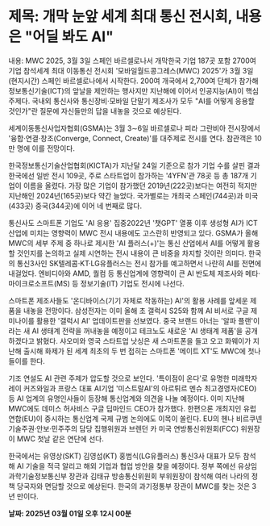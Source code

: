 # **제목: 개막 눈앞 세계 최대 통신 전시회, 내용은 "어딜 봐도 AI"**

  내용: MWC 2025, 3월 3일 스페인 바르셀로나서 개막한국 기업 187곳 포함 2700여 기업 참석세계 최대 이동통신 전시회 '모바일월드콩그레스(MWC) 2025'가 3월 3일(현지시간) 스페인 바르셀로나에서 시작한다. 200여 개국에서 2,700여 단체가 참가해 정보통신기술(ICT)의 앞날을 제안하는 행사지만 지난해에 이어서 인공지능(AI)이 핵심 주제다. 국내외 통신사와 통신장비·모바일 단말기 제조사가 모두 "AI를 어떻게 응용할 것인가"란 질문에 자신들만의 답을 내놓을 것으로 예상된다.

세계이동통신사업자협회(GSMA)는 3월 3∼6일 바르셀로나 피라 그란비아 전시장에서 '융합·연결·창조(Converge, Connect, Create)'를 대주제로 전시를 연다. 참관객은 10만 명에 이를 전망이다.

한국정보통신기술산업협회(KICTA)가 지난달 24일 기준으로 참가 기업 수를 살핀 결과 한국에선 일반 전시 109곳, 주로 스타트업이 참가하는 '4YFN'관 78곳 등 총 187개 기업이 이름을 올렸다. 가장 많은 기업이 참가했던 2019년(222곳)보다는 여전히 적지만 지난해인 2024년(165곳)보다 약간 늘었다. 국가별로는 개최국 스페인(744곳)과 미국(433곳) 중국(344곳)에 이어 네 번째로 많다.

통신사도 스마트폰 기업도 'AI 응용' 집중2022년 '챗GPT' 열풍 이후 생성형 AI가 ICT 산업에 미치는 영향력이 MWC 전시 내용에도 고스란히 반영되고 있다. GSMA가 올해 MWC의 세부 주제 중 하나로 제시한 'AI 플러스(+)'는 통신 산업에서 AI를 어떻게 활용할 것인지를 논의하고 실제 시연하는 전시 내용이 큰 비중을 차지할 것이란 의미다. 한국의 통신3사인 SK텔레콤·KT·LG유플러스는 전시 참가를 예고하면서 나란히 AI를 전면에 내걸었다. 엔비디아와 AMD, 퀄컴 등 통신업계에 영향력이 큰 AI 반도체 제조사와 메타·마이크로소프트(MS) 등 정보기술(IT) 기업도 전시에 나선다.
  
스마트폰 제조사들도 '온디바이스(기기 자체로 작동하는) AI'의 활용 사례를 앞세운 제품을 내놓을 전망이다. 삼성전자는 이미 올해 초 갤럭시 S25와 함께 AI 비서로 구글 제미나이를 활용한 '갤럭시 AI' 업데이트판을 선보였다. 중국 브랜드 아너는 '알파 플랜'이라는 새 AI 생태계 전략을 꺼내놓을 예정이고 테크노도 새로운 'AI 생태계 제품'을 공개하겠다고 밝혔다. 샤오미와 영국 스타트업 낫싱은 새 스마트폰을 들고 오고 화웨이가 지난해 출시해 화제가 된 세계 최초의 두 번 접히는 스마트폰 '메이트 XT'도  MWC에 첫나들이를 한다.

기조 연설도 AI 관련 주제가 압도할 것으로 보인다. '특이점이 온다'로 유명한 미래학자 레이 커즈와일과 프랑스 대표 AI기업 '미스트랄AI'의 아르튀르 멘슈 최고경영자(CEO) 등 AI 업계의 유명인사들이 등장해 통신업계와 의견을 나눌 예정이다. 이미 지난해 MWC에도 데미스 허사비스 구글 딥마인드 CEO가 참가했다. 한편으론 개최지인 유럽연합(EU)이 중시하는 통신업계 국제 규범 논의에도 이목이 쏠린다. EU의 헨나 비르쿠넨 기술주권·안보·민주주의 담당 집행위원과 브렌던 카 미국 연방통신위원회(FCC) 위원장이 MWC 첫날 같은 연단에 선다.

한국에서는 유영상(SKT) 김영섭(KT) 홍범식(LG유플러스) 통신3사 대표가 모두 참석해 AI 기술을 적극 알리고 해외 기업과 협업 방안을 찾을 예정이다. 정부 쪽에선 유상임 과학기술정보통신부 장관과 김태규 방송통신위원회 부위원장이 참석해 여러 나라의 정책 당국자와 면담할 것으로 예상된다. 한국의 과기정통부 장관이 MWC를 찾는 것은 3년 만이다.

  **날짜: 2025년 03월 01일 오후 12시 00분**